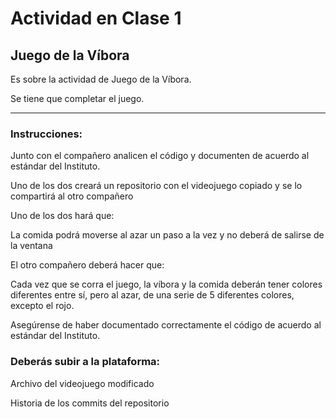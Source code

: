 # Actividad en Clase 1
## Juego de la Víbora
 
 Es sobre la actividad de Juego de la Víbora.
 
 Se tiene que completar el juego.
 
 --------------------------------------------------------------------------------
### Instrucciones:

Junto con el compañero analicen el código y documenten de acuerdo al estándar del Instituto.

Uno de los dos creará un repositorio con el videojuego copiado y se lo compartirá al otro compañero

Uno de los dos hará que:

 La comida podrá moverse al azar un paso a la vez y no deberá de salirse de la ventana
 
El otro compañero deberá hacer que:

 Cada vez que se corra el juego, la víbora y la comida deberán tener colores diferentes entre sí, pero al azar, de una serie de 5 diferentes colores, excepto el rojo.
 
Asegúrense de haber documentado correctamente el código de acuerdo al estándar del Instituto.

### Deberás subir a la plataforma:

Archivo del videojuego modificado

Historia de los commits del repositorio
